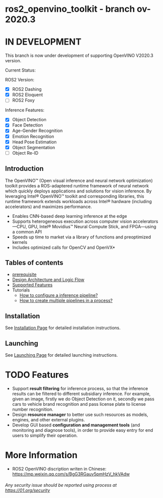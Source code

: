 # ros2_openvino_toolkit - branch ov-2020.3
# IN DEVELOPMENT

This branch is now under development of supporting OpenVINO V2020.3 version. 

Current Status:

ROS2 Version:

* [x] ROS2 Dashing
* [x] ROS2 Eloquent
* [ ] ROS2 Foxy

Inference Features:

* [x] Object Detection
* [x] Face Detection
* [x] Age-Gender Recognition
* [x] Emotion Recognition
* [x] Head Pose Estimation
* [x] Object Segmentation
* [ ] Object Re-ID

## Introduction
The OpenVINO™ (Open visual inference and neural network optimization) toolkit provides a ROS-adaptered runtime framework of neural network which quickly deploys applications and solutions for vision inference. By leveraging Intel® OpenVINO™ toolkit and corresponding libraries, this runtime framework extends  workloads across Intel® hardware (including accelerators) and maximizes performance.
* Enables CNN-based deep learning inference at the edge
* Supports heterogeneous execution across computer vision accelerators—CPU, GPU, Intel® Movidius™ Neural Compute Stick, and FPGA—using a common API
* Speeds up time to market via a library of functions and preoptimized kernels
* Includes optimized calls for OpenCV and OpenVX*

## Tables of contents
* [prerequisite](https://github.com/intel/ros2_openvino_toolkit/blob/devel/doc/tables_of_contents/prerequisite.md)
* [Design Architecture and Logic Flow](https://github.com/intel/ros2_openvino_toolkit/blob/devel/doc/tables_of_contents/Design_Architecture_and_logic_flow.md)
* [Supported Features](https://github.com/intel/ros2_openvino_toolkit/blob/devel/doc/tables_of_contents/supported_features/Supported_features.md)
* Tutorials
  - [How to configure a inference pipeline?](https://github.com/intel/ros2_openvino_toolkit/blob/devel/doc/tables_of_contents/tutorials/configuration_file_customization.md)
  - [How to create multiple pipelines in a process?](https://github.com/intel/ros2_openvino_toolkit/blob/devel/doc/tables_of_contents/tutorials/Multiple_Pipelines.md)

## Installation
See [Installation Page](https://github.com/intel/ros2_openvino_toolkit/blob/devel/doc/installation/installation.md) for detailed installation instructions.

## Launching
See [Launching Page](https://github.com/intel/ros2_openvino_toolkit/blob/devel/doc/launching/launch.md) for detailed launching instructions.


# TODO Features
* Support **result filtering** for inference process, so that the inference results can be filtered to different subsidiary inference. For example, given an image, firstly we do Object Detection on it, secondly we pass cars to vehicle brand recognition and pass license plate to license number recognition.
* Design **resource manager** to better use such resources as models, engines, and other external plugins.
* Develop GUI based **configuration and management tools** (and monitoring and diagnose tools), in order to provide easy entry for end users to simplify their operation. 

# More Information
* ROS2 OpenVINO discription writen in Chinese: https://mp.weixin.qq.com/s/BgG3RGauv5pmHzV_hkVAdw 

###### *Any security issue should be reported using process at https://01.org/security*

